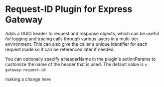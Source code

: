 # Request-ID Plugin for Express Gateway
Adds a GUID header to request and response objects, which can be useful for logging and tracing calls through various layers in a multi-tier environment.  This can also give the caller a unique identifier for each request made so it can be referenced later if needed.

You can optionally specify a headerName in the plugin's actionParams to customize the name of the header that is used.  The default value is `x-gateway-request-id`.

making a change here
